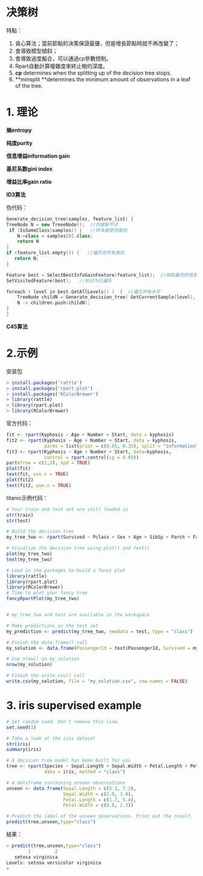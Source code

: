 # 决策树

特點：

1. 貪心算法；當前節點的決策保證最優，但是增長節點時就不再改變了；
2. 會導致模型傾斜；
3. 會導致過度擬合，可以通過cp參數控制。
4. Rpart自動計算複雜度來終止樹的深度。
5. **cp** determines when the splitting up of the decision tree stops.
6. **minsplit **determines the minimum amount of observations in a leaf of the tree.


# 1. 理论

**熵entropy**


**纯度purity**


**信息增益information gain**


**基尼系数gini index**

**增益比率gain ratio**

**ID3算法**

伪代码：

```cpp
Generate_decision_tree(samples, feature_list) {
TreeNode N = new TreeeNode();  //创建新节点
 if (IsSameClass(samples)) {   //样本都是同类别
    N->class = samples[0].class;
    return N
}
if (feature_list.empty()) {   //遍历完所有类别
   return N;
}

Feature best = SelectBestInfoGainFeature(feature_list);  //获取最优的信息增益的那个特征
SetVisitedFeature(best);   //标记为已遍历

foreach ( level in best.GetAllLevels() )  {  //遍历所有水平
    TreeNode childN = Generate_decision_tree( GetCurrentSample(level), feature_list );
    N -> children.push(childN);
}
}

```

**C45算法**

# 2.示例

安装包
```r
> install.packages('rattle')
> install.packages('rpart.plot')
> install.packages('RColorBrewer')
> library(rattle)
> library(rpart.plot)
> library(RColorBrewer)
```

官方代码：
```r
fit <- rpart(Kyphosis ~ Age + Number + Start, data = kyphosis)
fit2 <- rpart(Kyphosis ~ Age + Number + Start, data = kyphosis,
              parms = list(prior = c(0.65, 0.35), split = "information"))
fit3 <- rpart(Kyphosis ~ Age + Number + Start, data=kyphosis,
              control = rpart.control(cp = 0.05))
par(mfrow = c(1,2), xpd = TRUE)
plot(fit)
text(fit, use.n = TRUE)
plot(fit2)
text(fit2, use.n = TRUE)
```

titanic示例代码：
```r
# Your train and test set are still loaded in
str(train)
str(test)

# Build the decision tree
my_tree_two <- rpart(Survived ~ Pclass + Sex + Age + SibSp + Parch + Fare + Embarked, data = train, method = "class")

# Visualize the decision tree using plot() and text()
plot(my_tree_two)
text(my_tree_two)

# Load in the packages to build a fancy plot
library(rattle)
library(rpart.plot)
library(RColorBrewer)
# Time to plot your fancy tree
fancyRpartPlot(my_tree_two)


# my_tree_two and test are available in the workspace

# Make predictions on the test set
my_prediction <- predict(my_tree_two, newdata = test, type = "class")

# Finish the data.frame() call
my_solution <- data.frame(PassengerId = test$PassengerId, Survived = my_prediction)

# Use nrow() on my_solution
nrow(my_solution)

# Finish the write.csv() call
write.csv(my_solution, file = "my_solution.csv", row.names = FALSE)

```

# 3. iris supervised example

```r
# Set random seed. Don't remove this line.
set.seed(1)

# Take a look at the iris dataset
str(iris)
summary(iris)

# A decision tree model has been built for you
tree <- rpart(Species ~ Sepal.Length + Sepal.Width + Petal.Length + Petal.Width,
              data = iris, method = "class")

# A dataframe containing unseen observations
unseen <- data.frame(Sepal.Length = c(5.3, 7.2),
                     Sepal.Width = c(2.9, 3.9),
                     Petal.Length = c(1.7, 5.4),
                     Petal.Width = c(0.8, 2.3))

# Predict the label of the unseen observations. Print out the result.
predict(tree,unseen,type="class")
```

結果：
```r
> predict(tree,unseen,type="class")
        1         2 
   setosa virginica 
Levels: setosa versicolor virginica
> 
```